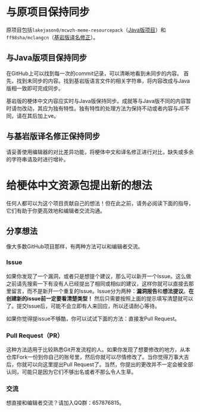 # 与原项目保持同步
原项目包括`lakejason0/mcwzh-meme-resourcepack`（[Java版项目](https://github.com/lakejason0/mcwzh-meme-resourcepack)）和`ff98sha/mclangcn`（[基岩版译名修正](https://github.com/ff98sha/mclangcn)）。
## 与Java版项目保持同步
在GitHub上可以找到每一次的commit记录，可以清晰地看到未同步的内容。
首先，找到未同步的内容。找到基岩版语言文件的相关字符串，将内容改成与Java版相一致即可完成同步。

基岩版的梗体中文内容应实时与Java版保持同步。成就等与Java版不同的内容暂时请勿改动，其应为独有特性。独有特性的处理方法为保持不动或者内容与JE不同，请在其后加上ve。
## 与基岩版译名修正保持同步
请妥善使用编辑器的对比差异功能，将梗体中文和译名修正进行对比，缺失或多余的字符串请及时进行增补。

# 给梗体中文资源包提出新的想法
任何人都可以为这个项目贡献自己的想法！但在此之前，请务必阅读下面的指导，它们有助于你更高效地和编辑者交流沟通。
## 分享想法
像大多数GitHub项目那样，有两种方法可以和编辑者交流。
### Issue
如果你发现了一个漏洞，或者只是想提个建议，那么可以新开一个Issue。这么做之前请先搜索一下有没有人已经提出了相同或相似的建议，这样你就可以直接去那里留言，而不是新开一个重复的Issue。Issue分为两种：**漏洞报告**和**想法提议**。**在创建新的issue前一定要看清楚类型！** 然后只需要按照上面的提示填写清楚就可以了。提交Issue后，可能不会立即有人来回应，所以还请耐心等待。

如果你觉得提issue不够酷，你可以试试下面的方法：直接发Pull Request。
### Pull Request（PR）
这种方法适用于比较熟悉Git开发流程的人。如果你发现了想要修改的地方，从本仓库Fork一份到你自己的账号里，然后你就可以尽情修改了。当你觉得万事大吉后，你就可以向这里提出Pull Request了。当然，你提出的更改并不一定会被全部认同，可能只是因为它们不够出名或者不那么令人生草。

### 交流
想直接和编辑者交流？请加入QQ群：657876815。